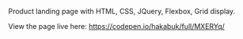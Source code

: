 Product landing page with HTML, CSS, JQuery, Flexbox, Grid display.

View the page live here: https://codepen.io/hakabuk/full/MXERYq/
